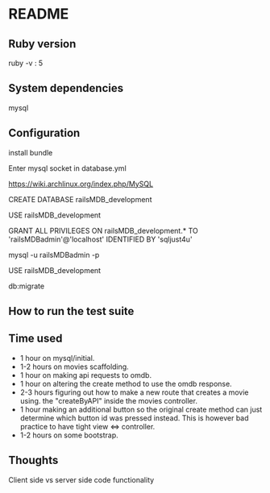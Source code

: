 # README

## Ruby version
ruby -v : 5

## System dependencies
mysql

## Configuration

install bundle 

Enter mysql socket in database.yml

https://wiki.archlinux.org/index.php/MySQL

CREATE DATABASE railsMDB_development 

USE railsMDB_development 

GRANT ALL PRIVILEGES ON railsMDB_development.*
TO 'railsMDBadmin'@'localhost'
IDENTIFIED BY 'sqljust4u' 

mysql -u railsMDBadmin -p 

USE railsMDB_development 

db:migrate 

## How to run the test suite

## Time used

* 1 hour on mysql/initial.
* 1-2 hours on movies scaffolding.
* 1 hour on making api requests to omdb.
* 1 hour on altering the create method to use the omdb response.
* 2-3 hours figuring out how to make a new route that creates a movie using. the "createByAPI" inside the movies controller.
* 1 hour making an additional button so the original create method can just determine which button id was pressed instead. This is however bad practice to have tight view <=> controller.
* 1-2 hours on some bootstrap.


## Thoughts
Client side vs server side code functionality